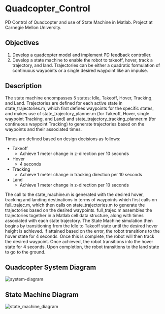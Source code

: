 # Quadcopter_Control
PD Control of Quadcopter and use of State Machine in Matlab. Project at Carnegie Mellon University.

## Objectives
1. Develop a quadcopter model and implement PD feedback controller.
2. Develop a state machine to enable the robot to takeoff, hover, track a trajectory, and land. Trajectories can be either a quadratic formulation of continuous waypoints or a single desired waypoint like an impulse.

## Description
The state machine encompasses 5 states: Idle, Takeoff, Hover, Tracking, and Land. Trajectories are defined for each active state in state_trajectories.m, which first defines waypoints for the specific states, and makes use of state_trajectory_planner.m (for Takeoff, Hover, single waypoint Tracking, and Land) and state_trajectory_tracking_planner.m (for continuous waypoint Tracking) to generate trajectories based on the waypoints and their associated times. 

Times are defined based on design decisions as follows:

- Takeoff
  - Achieve 1 meter change in z-direction per 10 seconds
- Hover
  - 4 seconds
- Tracking
  - Achieve 1 meter change in tracking direction per 10 seconds    
- Land
  - Achieve 1 meter change in z-direction per 10 seconds

The call to the state_machine.m is generated with the desired hover, tracking and landing destinations in terms of waypoints which first calls on full_trajec.m, which then calls on state_trajectories.m to generate the trajectories based on the desired waypoints. full_trajec.m assembles the trajectories together in a Matlab cell data structure, along with times associated with each state trajectory. The State Machine simulation then begins by transitioning from the Idle to Takeoff state until the desired hover height is achieved. If attained based on the error, the robot transitions to the hover state for 4 seconds. Once this is complete, the robot will then track the desired waypoint. Once achieved, the robot transitions into the hover state for 4 seconds. Upon completion, the robot transitions to the land state to go to the ground. 


## Quadcopter System Diagram
![system-diagram](https://user-images.githubusercontent.com/76025995/102175632-e1779500-3e6d-11eb-8078-a3860ad6424b.jpg)

## State Machine Diagram
![state_machine_diagram](https://user-images.githubusercontent.com/76025995/102175886-459a5900-3e6e-11eb-9845-9aa12f04f781.jpg)
